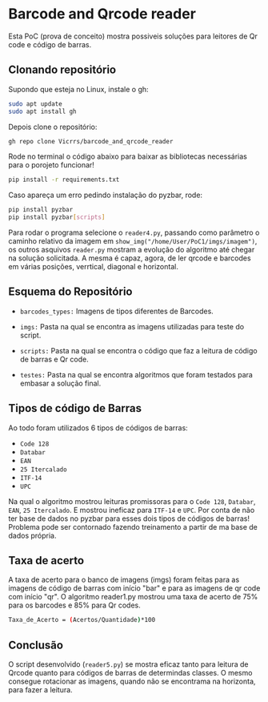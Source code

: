 # Barcode and Qrcode reader
Esta PoC (prova de conceito) mostra possiveis soluções para leitores de Qr code e código de barras.
## Clonando repositório
Supondo que esteja no Linux, instale o gh:

```bash
sudo apt update
sudo apt install gh
```

Depois clone o repositório:


```bash
gh repo clone Vicrrs/barcode_and_qrcode_reader
```
Rode no terminal o código abaixo para baixar as bibliotecas necessárias para o porojeto funcionar!

```bash
pip install -r requirements.txt
```
Caso apareça um erro pedindo instalação do pyzbar, rode:
```bash
pip install pyzbar
pip install pyzbar[scripts]
```

Para rodar o programa selecione o `reader4.py`, passando como parâmetro o caminho relativo da imagem em `show_img("/home/User/PoC1/imgs/imagem")`, os outros asquivos `reader.py` mostram a evolução do algoritmo até chegar na solução solicitada.
A mesma é capaz, agora, de ler qrcode e barcodes em várias posições, verrtical, diagonal e horizontal.

## Esquema do Repositório

* `barcodes_types:` Imagens de tipos diferentes de Barcodes.

* `imgs:` Pasta na qual se encontra as imagens utilizadas para teste do script.

* `scripts:` Pasta na qual se encontra o código que faz a leitura de código de barras e Qr code.

* `testes:` Pasta na qual se encontra algoritmos que foram testados para embasar a solução final.

## Tipos de código de Barras
Ao todo foram utilizados 6 tipos de códigos de barras:

* `Code 128`
* `Databar`
* `EAN`
* `25 Itercalado`
* `ITF-14`
* `UPC`

Na qual o algoritmo mostrou leituras promissoras para o `Code 128`,  `Databar`,  `EAN`,  `25 Itercalado`. E mostrou ineficaz para `ITF-14`  e  `UPC`. Por conta de não ter base de dados no pyzbar para esses dois tipos de códigos de barras! Problema pode ser contornado fazendo treinamento a partir de ma base de dados própria.

## Taxa de acerto

A taxa de acerto para o banco de imagens (imgs) foram feitas para as imagens de código de barras com início "bar" e para as imagens de qr code com início "qr". O algoritmo reader1.py mostrou uma taxa de acerto de 75% para os barcodes e 85% para Qr codes.

```bash
Taxa_de_Acerto = (Acertos/Quantidade)*100
```
## Conclusão

O script desenvolvido (`reader5.py`) se mostra eficaz tanto para leitura de Qrcode quanto para códigos de barras de determindas classes. O mesmo consegue rotacionar as imagens, quando não se encontrama na horizonta, para fazer a leitura. 
